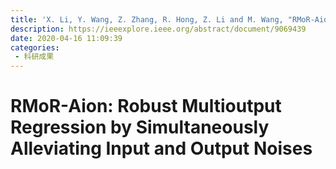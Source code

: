 ```yaml
---
title: 'X. Li, Y. Wang, Z. Zhang, R. Hong, Z. Li and M. Wang, "RMoR-Aion: Robust Multioutput Regression by Simultaneously Alleviating Input and Output Noises," in IEEE Transactions on Neural Networks and Learning Systems, vol. 32, no. 3, pp. 1351-1364, March 2021, doi: 10.1109/TNNLS.2020.2984635.'
description: https://ieeexplore.ieee.org/abstract/document/9069439
date: 2020-04-16 11:09:39
categories:
 - 科研成果
---
```

# RMoR-Aion: Robust Multioutput Regression by Simultaneously Alleviating Input and Output Noises